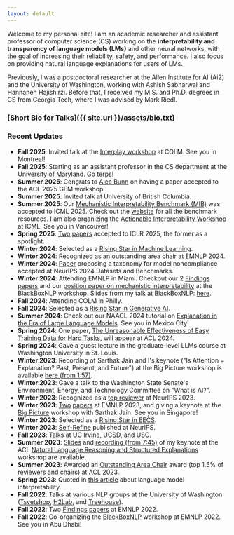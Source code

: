 ```yaml
---
layout: default
---
```


Welcome to my personal site! I am an academic researcher and assistant professor of computer science (CS) working on the **interpretability and transparency of language models (LMs)** and other neural networks, with the goal of increasing their reliability, safety, and performance. I also focus on providing natural language explanations for users of LMs.

Previously, I was a postdoctoral researcher at the Allen Institute for AI (Ai2) and the University of Washington, working with Ashish Sabharwal and Hannaneh Hajishirzi. Before that, I received my M.S. and Ph.D. degrees in CS from Georgia Tech, where I was advised by Mark Riedl.
<!-- I spent time during my PhD at Ai2 working with Ana Marasović, Noah Smith, Swabha Swayamdipta, Jack Hessel, and Yejin Choi; and at Google Brain working with Edward Choi, Gerardo Flores, and Andrew Dai.-->

### [Short Bio for Talks]({{ site.url }}/assets/bio.txt)

### Recent Updates
<div class="updates-box">
  <ul>
    <li><strong>Fall 2025</strong>: Invited talk at the <a href="https://interplay-workshop.github.io/">Interplay workshop</a> at COLM. See you in Montreal!</li>
    <li><strong>Fall 2025</strong>: Starting as an assistant professor in the CS department at the University of Maryland. Go terps!</li>
    <li><strong>Summer 2025</strong>: Congrats to <a href="https://www.linkedin.com/in/alecbunn/">Alec Bunn</a> on having a paper accepted to the ACL 2025 GEM workshop.</li>
    <li><strong>Summer 2025</strong>: Invited talk at University of British Columbia.</li>
    <li><strong>Summer 2025</strong>: Our <a href="https://arxiv.org/abs/2504.13151">Mechanistic Interpretability Benchmark (MIB)</a> was accepted to ICML 2025. Check out the <a href="https://mib-bench.github.io/">website</a> for all the benchmark resources. I am also organizing the <a href="https://actionable-interpretability.github.io/">Actionable Interpretability Workshop</a> at ICML. See you in Vancouver!</li>
    <li><strong>Spring 2025</strong>: <a href="https://openreview.net/forum?id=6NNA0MxhCH">Two</a> <a href="https://openreview.net/forum?id=EDoD3DgivF">papers</a> accepted to ICLR 2025, the former as a spotlight.</li>
    <li><strong>Winter 2024</strong>: Selected as a <a href="https://ml.umd.edu/rising-stars-workshop">Rising Star in Machine Learning</a>.</li>
    <li><strong>Winter 2024</strong>: Recognized as an outstanding area chair at EMNLP 2024.</li>
    <li><strong>Winter 2024</strong>: <a href="https://arxiv.org/abs/2407.12043">Paper</a> proposing a taxonomy for model noncompliance accepted at NeurIPS 2024 Datasets and Benchmarks.</li>
    <li><strong>Winter 2024</strong>: Attending EMNLP in Miami. Checkout our 2 <a href="https://arxiv.org/abs/2311.09605">Findings</a> <a href="https://openreview.net/forum?id=4nFfHw0woo">papers</a> and our <a href="https://openreview.net/forum?id=schAf4BPtD">position paper on mechanistic interpretability</a> at the BlackBoxNLP workshop. Slides from my talk at BlackBoxNLP: <a href="{{ site.url }}/assets/wiegreffe_blackboxnlp_2024.pdf">here</a>.</li>
    <li><strong>Fall 2024</strong>: Attending COLM in Philly.</li>
    <li><strong>Fall 2024</strong>: Selected as a <a href="https://genai-workshop.cs.umass.edu/">Rising Star in Generative AI</a>.</li>
    <li><strong>Summer 2024</strong>: Check out our NAACL 2024 tutorial on <a href="https://explanation-llm.github.io/">Explanation in the Era of Large Language Models</a>. See you in Mexico City!</li>
    <li><strong>Spring 2024</strong>: One paper, <a href="https://arxiv.org/abs/2401.06751">The Unreasonable Effectiveness of Easy Training Data for Hard Tasks</a>, will appear at ACL 2024.</li>
    <li><strong>Spring 2024</strong>: Gave a guest lecture in the graduate-level LLMs course at Washington University in St. Louis.</li>
    <li><strong>Winter 2023</strong>: Recording of Sarthak Jain and I's keynote ("Is Attention = Explanation? Past, Present, and Future") at the Big Picture workshop is available <a href="https://us06web.zoom.us/rec/play/Xp0np80zg8IxSPS_bnXpCBbtM3ffGiP4gT1TMZ3-XGSNhlwIEL8dP0WWLT8YLbjGazumq4vh8q7kL5RZ.Uf8hy5Cejeyk3Jrd?canPlayFromShare=true&from=share_recording_detail&startTime=1701908520000&componentName=rec-play&originRequestUrl=https://us06web.zoom.us/rec/share/RnBM-pPFJKaCxH_4FE0ehJyPw3ZfLxNWe_9SCkylWR40KIDW5y_bey4D_PJ8g2TC.7Dy5zKUm59N50z6y?startTime=1701908520000">here (from 1:57)</a>.</li>
    <li><strong>Winter 2023</strong>: Gave a talk to the Washington State Senate's Environment, Energy, and Technology Committee on "What is AI?".</li>
    <li><strong>Winter 2023</strong>: Recognized as a <a href="https://nips.cc/Conferences/2023/ProgramCommittee#top-reivewers">top reviewer</a> at NeurIPS 2023.</li>
    <li><strong>Winter 2023</strong>: <a href="https://arxiv.org/abs/2305.14596">Two</a> <a href="https://arxiv.org/abs/2305.14956">papers</a> at EMNLP 2023, and giving a keynote at the <a href="https://www.bigpictureworkshop.com/">Big Picture</a> workshop with Sarthak Jain. See you in Singapore!</li>
    <li><strong>Winter 2023</strong>: Selected as a <a href="https://eecsrisingstars2023.cc.gatech.edu/">Rising Star in EECS</a>.</li>
    <li><strong>Winter 2023</strong>: <a href="https://arxiv.org/abs/2303.17651">Self-Refine</a> published at NeurIPS.</li>
    <li><strong>Fall 2023</strong>: Talks at UC Irvine, UCSD, and USC.</li>
    <li><strong>Summer 2023</strong>: <a href="{{ site.url }}/assets/wiegreffe_nlrse_workshop_talk_acl_2023.pdf">Slides</a> and <a href="https://us06web.zoom.us/rec/play/V4A5H-PIcqk41T1aS-ejShSYAo-yQFn0O5dIc8CmMbbA8g4m2CwCI1v9hXtEw0rHS6GvxxMZRHaY1-w-.KErf5RNWLR6deohR?canPlayFromShare=true&from=share_recording_detail&continueMode=true&componentName=rec-play&originRequestUrl=https%3A%2F%2Fus06web.zoom.us%2Frec%2Fshare%2FRABF5bV1gMx3TD0aH6-9Gn0rcrTwGNzqQQ9Uc8QtzSgxecQvc1qJWv8v-mGBcg.-Hjt45OOFD8UpYWm">recording (from 7:45)</a> of my keynote at the ACL <a href="https://nl-reasoning-workshop.github.io/">Natural Language Reasoning and Structured Explanations</a> workshop are available.</li>
    <li><strong>Summer 2023</strong>: Awarded an <a href="https://2023.aclweb.org/program/best_reviewers/">Outstanding Area Chair</a> award (top 1.5% of reviewers and chairs) at ACL 2023.</li>
    <li><strong>Spring 2023</strong>: Quoted in <a href="https://www.fastcompany.com/90896928/the-frightening-truth-about-ai-chatbots-nobody-knows-exactly-how-they-work">this article</a> about language model interpretability.</li>
    <li><strong>Fall 2022</strong>: Talks at various NLP groups at the University of Washington (<a href="https://tsvetshop.github.io/">Tsvetshop</a>, <a href="https://h2lab.cs.washington.edu/">H2Lab</a>, and <a href="https://faculty.washington.edu/ebender/">Treehouse</a>).</li>
    <li><strong>Fall 2022</strong>: Two <a href="https://arxiv.org/abs/2204.07693">Findings</a> <a href="https://arxiv.org/abs/2105.01311">papers</a> at EMNLP 2022.</li>
    <li><strong>Fall 2022</strong>: Co-organizing the <a href="https://blackboxnlp.github.io/2022/">BlackBoxNLP</a> workshop at EMNLP 2022. See you in Abu Dhabi!</li>
  </ul>
</div>